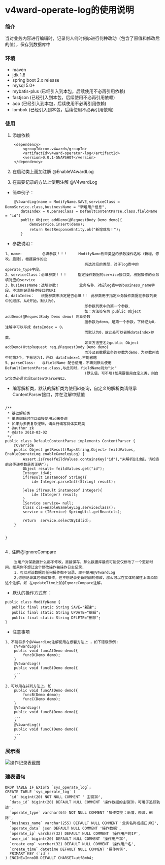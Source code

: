 # v4ward-operate-log的使用说明

### 简介
   当对业务内容进行编辑时，记录何人何时何ip进行何种改动（包含了原值和修改后的值），保存到数据库中


### 环境
- maven
- jdk 1.8
- spring boot 2.x release
- mysql 5.0+
- mybatis-plus (已经引入到本包，后续使用不必再引用依赖)
- fastjson (已经引入到本包，后续使用不必再引用依赖)
- aop (已经引入到本包，后续使用不必再引用依赖)
- lombok (已经引入到本包，后续使用不必再引用依赖)
### 使用

1. 添加依赖
```
    <dependency>
        <groupId>com.v4ward</groupId>
        <artifactId>v4ward-operator-log</artifactId>
        <version>0.0.1-SNAPSHOT</version>
    </dependency>
```

2. 在启动类上面加注解 @EnableV4wardLog

3. 在需要记录的方法上使用注解 @V4wardLog

+ 简单例子：
```
    @V4wardLog(name = ModifyName.SAVE,serviceClass = DemoService.class,businessName = "新增用户信息",
       dataIndex = 0,parseClass = DefaultContentParse.class,fieldName = "id")
       public Object addDemo(@RequestBody Demo demo){
           demoService.insert(demo);
           return RestResponseEntity.ok("新增成功！");
       }
```

+ 参数说明：
```
1、name:         必填参数！！！     ModifyName枚举类型的参数操作名称（新增，修改，删除），根据操作的业
                                    务选对应的类型，对于log表中的operate_type字段。
2、serviceClass：必填参数！！！     指定操作数据的service接口类，根据操作的业务填对应的service 
3、businessName：选填参数！         业务名称，对应log表中的business_name字段，不填则记录操作接口的URI
4、dataIndex：   根据参数来决定是否必填！！ 此参数用于指定业务操作数据在参数列表中的顺序，从0开始，默认为0，
                                    即参数列表中的第一个参数.
                                    如：方法签名为 public Object addDemo(@RequestBody Demo demo) 则业务数
                                    据参数为demo，是第一个参数，下标记为0，注解中可以写成 dataIndex = 0，
                                    而默认为0，故此处可以省略dataIndex参数。
                                    如果方法签名为public Object addDemo(HttpRequest req,@RequestBody Demo demo)
                                    而涉及到数据业务的参数为demo，为参数列表中的第2个，下标记为1，所以 dataIndex=1,不能省略
5、parseClass:   与fieldName 配合使用，不填则默认使用DefaultContentParse.class,与此同时，fieldName则为"id"
                                    (默认值，可不填)如果要使用自定义类，则自定义类必须实现ContentParse接口，                             
```

+ 编写解析类，默认的解析类为使用id查询，自定义的解析类请继承ContentParser接口，并在注解中赋值
```
 
/**
 * 基础解析类
 * 单表编辑时可以直接使用id来查询
 * 如果为多表复杂逻辑，请自行编写具体实现类
 * @author zk
 * @date 2018-03-02
 */
public class DefaultContentParse implements ContentParser {
    @Override
    public Object getResult(Map<String,Object> feildValues, EnableOperateLog enableGameleyLog) {
        Assert.isTrue(feildValues.containsKey("id"),"未解析到id值，请检查前台传递参数是否正确");
        Object result= feildValues.get("id");
        Integer id=0;
        if(result instanceof String){
            id= Integer.parseInt((String) result);

        }else if(result instanceof Integer){
            id= (Integer) result;
        }
        IService service= null;
        Class cls=enableGameleyLog.serviceclass();
        service = (IService) SpringUtil.getBean(cls);

        return  service.selectById(id);
    }


}
 
```

4 . 注解@IgnoreCompare

```$xslt
    当用户对某数据什么都不修改，直接保存，那么数据库最终可能仅仅修改了一个更新时间，如果你不想让这个修改操作被操作日志记录，
    1，可以对该数据的任何操作都不记录，即不使用@V4wardLog
    2,你想记录其它修改操作，但不想记录更新时间的修改，那么可以在实体的属性上面添加这个注解，如 在updateTime上加@IgnoreCompare注解。
```

+ 默认的操作方式有：
 ```
public class ModifyName {
    public final static String SAVE="新建";
    public final static String UPDATE="编辑";
    public final static String DELETE="删除";
}
```

+ 注意事项
```$xslt
1、不能将多个@V4wardLog注解使用在嵌套方法上 ，如下错误示例：
    @V4wardLog()
    public void funcA(Demo demo){
        funcB(Demo demo);
    }
    @V4wardLog()
    public void funcB(Demo demo){
    ...
    }
    
2、可以用在并列方法上，如
    public void funcA(Demo demo){
        funcB(Demo demo);
        funcC(Demo demo);
    }
    @V4wardLog()
    public void funcB(Demo demo){
    ...
    }
    @V4wardLog()
    public void funcC(Demo demo){
    ...
    }

```


### 展示图
![操作记录表截图](file:///C:/Users/Thinkpad/Desktop/%E6%96%B0%E5%BB%BA%E6%96%87%E4%BB%B6%E5%A4%B9/pic/log.png "操作记录表截图")


### 建表语句
```
DROP TABLE IF EXISTS `sys_operate_log`;
CREATE TABLE `sys_operate_log` (
  `id` bigint(20) NOT NULL COMMENT ' 主键ID',
  `data_id` bigint(20) DEFAULT NULL COMMENT '操作数据的主键ID，可用于追踪轨迹',
  `operate_type` varchar(64) NOT NULL COMMENT '操作类型：新增，修改，删除',
  `business_name` varchar(255) DEFAULT NULL COMMENT '业务名称或接口URI',
  `operate_data` json DEFAULT NULL COMMENT '操作数据',
  `operate_ip` varchar(32) DEFAULT NULL COMMENT '操作用户的IP',
  `user_id` bigint(20) DEFAULT NULL COMMENT '操作用户ID',
  `create_emp` varchar(32) DEFAULT NULL COMMENT '操作用户名',
  `create_time` datetime DEFAULT NULL COMMENT '操作时间',
  PRIMARY KEY (`id`)
) ENGINE=InnoDB DEFAULT CHARSET=utf8mb4;
```
